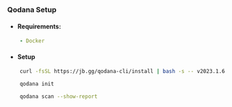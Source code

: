 ### Qodana Setup
- #### Requirements:
```yml
    - Docker
```
- #### Setup
```bash
    curl -fsSL https://jb.gg/qodana-cli/install | bash -s -- v2023.1.6 /home/luis/.local/bin
```
```bash
    qodana init
```
```bash
    qodana scan --show-report
```